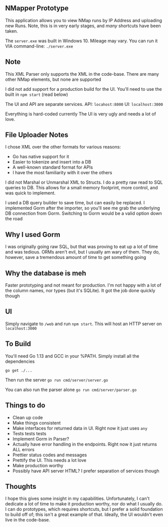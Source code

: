 ## NMapper Prototype
This application allows you to view NMap runs by IP Address and uploading new Runs. Note, this is in very early stages, and *many* shortcuts have been taken.

The `server.exe` was built in Windows 10. Mileage may vary. You can run it VIA command-line:
`./server.exe`

## Note
This XML Parser only supports the XML in the code-base. There are many other NMap elements, but none are supported

I did not add support for a production build for the UI. You'll need to use the built in `npm start` (read below)


The UI and API are separate services. 
API: `locahost:8000`
UI: `localhost:3000`

Everything is hard-coded currently
The UI is very ugly and needs a lot of love. 

## File Uploader Notes
I chose XML over the other formats for various reasons:

 - Go has native support for it
 - Easier to tokenize and insert into a DB
 - A well-known standard format for APIs
 - I have the most familiarity with it over the others

I did not Marshal or Unmarshal XML to Structs. I do a pretty raw read to SQL queries to DB. This allows for a small memory footprint, more control, and was quick to implement. 

I used a DB query builder to save time, but can easily be replaced. I implemented Gorm after the importer, so you'll see me grab the underlying DB connection from Gorm. Switching to Gorm would be a valid option down the road

## Why I used Gorm
I was originally going raw SQL, but that was proving to eat up a lot of time and was tedious. ORMs aren't evil, but I usually am wary of them. They do, however, save a tremendous amount of time to get something going

## Why the database is meh
Faster prototyping and not meant for production. I'm not happy with a lot of the column names, nor types (but it's SQLite). It got the job done quickly though

## UI
Simply navigate to `/web` and run `npm start`. This will host an HTTP server on `localhost:3000`


## To Build
You'll need Go 1.13 and GCC in your %PATH. Simply install all the dependencies
```
go get ./...
```
Then run the server
`go run cmd/server/server.go`

You can also run the parser alone
`go run cmd/server/parser.go`

## Things to do

 - Clean up code
 - Make things consistent
 - Make interfaces for returned data in UI. Right now it just uses `any`
 - Tests tests tests
 - Implement Gorm in Parser?
 - Actually have error handling in the endpoints. Right now it just returns ALL errors
 - Prettier status codes and messages
 - Prettify the UI. This needs a lot love
 - Make production worthy
 - Possibly have API server HTML? I prefer separation of services though

## Thoughts
I hope this gives some insight in my capabilities. Unfortunately, I can't dedicate a lot of time to make it production worthy, nor do what I usually do. I can do prototypes, which requires shortcuts, but I prefer a solid foundation to build off of; this isn't a great example of that. Ideally, the UI wouldn't even live in the code-base. 